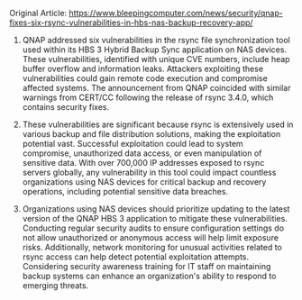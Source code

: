 Original Article: https://www.bleepingcomputer.com/news/security/qnap-fixes-six-rsync-vulnerabilities-in-hbs-nas-backup-recovery-app/

1) QNAP addressed six vulnerabilities in the rsync file synchronization tool used within its HBS 3 Hybrid Backup Sync application on NAS devices. These vulnerabilities, identified with unique CVE numbers, include heap buffer overflow and information leaks. Attackers exploiting these vulnerabilities could gain remote code execution and compromise affected systems. The announcement from QNAP coincided with similar warnings from CERT/CC following the release of rsync 3.4.0, which contains security fixes.

2) These vulnerabilities are significant because rsync is extensively used in various backup and file distribution solutions, making the exploitation potential vast. Successful exploitation could lead to system compromise, unauthorized data access, or even manipulation of sensitive data. With over 700,000 IP addresses exposed to rsync servers globally, any vulnerability in this tool could impact countless organizations using NAS devices for critical backup and recovery operations, including potential sensitive data breaches.

3) Organizations using NAS devices should prioritize updating to the latest version of the QNAP HBS 3 application to mitigate these vulnerabilities. Conducting regular security audits to ensure configuration settings do not allow unauthorized or anonymous access will help limit exposure risks. Additionally, network monitoring for unusual activities related to rsync access can help detect potential exploitation attempts. Considering security awareness training for IT staff on maintaining backup systems can enhance an organization's ability to respond to emerging threats.